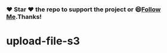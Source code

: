 
### :heart: Star :heart: the repo to support the project or :smile:[Follow Me](https://github.com/harsh6768).Thanks!

# upload-file-s3

